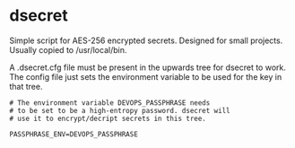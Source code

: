# dsecret
Simple script for AES-256 encrypted secrets. Designed for small projects. Usually copied to /usr/local/bin.

A .dsecret.cfg file must be present in the upwards tree for dsecret to work.
The config file just sets the environment variable to be used for the key in that tree.

```
# The environment variable DEVOPS_PASSPHRASE needs
# to be set to be a high-entropy password. dsecret will
# use it to encrypt/decript secrets in this tree.

PASSPHRASE_ENV=DEVOPS_PASSPHRASE
```
